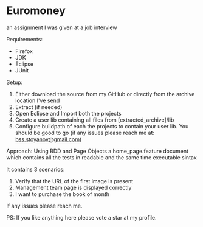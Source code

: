# Euromoney
an assignment I was given at a job interview

Requirements:
 - Firefox
 - JDK
 - Eclipse
 - JUnit
 
 
Setup:
1. Either download the source from my GitHub or directly from the archive location I've send
2. Extract (if needed)
3. Open Eclipse and Import both the projects 
4. Create a user lib containing all files from [extracted_archive]/lib
5. Configure buildpath of each the projects to contain your user lib. 
You should be good to go (if any issues please reach me at: bss.stoyanov@gmail.com)  

Approach: Using BDD and Page Objects a home_page.feature document 
which contains all the tests in readable and the same time executable sintax

It contains 3 scenarios:
1. Verify that the URL of the first image is present
2. Management team page is displayed correctly
3. I want to purchase the book of month

If any issues please reach me.

PS: If you like anything here please vote a star at my profile.
